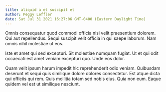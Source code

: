 ```yaml
---
title: aliquid a et suscipit et
author: Peggy Leffler
date: Sat Jul 31 2021 16:27:06 GMT-0400 (Eastern Daylight Time)
---
```

Omnis consequatur quod commodi officia nisi velit praesentium dolorem. Qui aut repellendus. Sequi suscipit velit officia in qui saepe laborum. Nam omnis nihil molestiae ut eos.

 Iste et amet qui sed excepturi. Sit molestiae numquam fugiat. Ut et qui odit occaecati est amet veniam excepturi quo. Unde eos dolor.

 Quam velit ipsum harum impedit hic reprehenderit odio veniam. Quibusdam deserunt et sequi quis similique dolore dolores consectetur. Est atque dicta qui officiis qui rem. Quis mollitia totam sed nobis eius. Quia non eum. Eaque quidem vel est ut similique nesciunt.